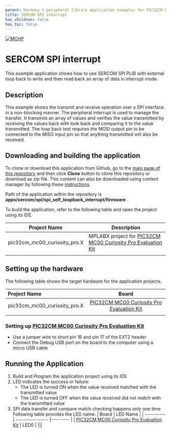 ```yaml
---
parent: Harmony 3 peripheral library application examples for PIC32CM MC00 family
title: SERCOM SPI interrupt 
has_children: false
has_toc: false
---
```


[![MCHP](https://www.microchip.com/ResourcePackages/Microchip/assets/dist/images/logo.png)](https://www.microchip.com)

# SERCOM SPI interrupt

This example application shows how to use SERCOM SPI PLIB with external loop back to write and then read back an array of data in interrupt mode.

## Description

This example shows the transmit and receive operation over a SPI interface in a non-blocking manner. The peripheral interrupt is used to manage the transfer. It transmits an array of values and verifies the value transmitted by receiving the values back with look back and comparing it to the value transmitted. The loop back test requires the MOSI output pin to be connected to the MISO input pin so that anything transmitted will also be received.

## Downloading and building the application

To clone or download this application from Github, go to the [main page of this repository](https://github.com/Microchip-MPLAB-Harmony/csp_apps_pic32cm_mc00) and then click **Clone** button to clone this repository or download as zip file.
This content can also be downloaded using content manager by following these [instructions](https://github.com/Microchip-MPLAB-Harmony/contentmanager/wiki).

Path of the application within the repository is **apps/sercom/spi/spi_self_loopback_interrupt/firmware** .

To build the application, refer to the following table and open the project using its IDE.

| Project Name      | Description                                    |
| ----------------- | ---------------------------------------------- |
| pic32cm_mc00_curiosity_pro.X | MPLABX project for [PIC32CM MC00 Curiosity Pro Evaluation Kit](https://www.microchip.com/developmenttools/ProductDetails/) |
|||

## Setting up the hardware

The following table shows the target hardware for the application projects.

| Project Name| Board|
|:---------|:---------:|
| pic32cm_mc00_curiosity_pro.X | [PIC32CM MC00 Curiosity Pro Evaluation Kit](https://www.microchip.com/developmenttools/ProductDetails/)
|||

### Setting up [PIC32CM MC00 Curiosity Pro Evaluation Kit](https://www.microchip.com/developmenttools/ProductDetails/)

- Use a jumper wire to short pin 16 and pin 17 of the EXT2 header
- Connect the Debug USB port on the board to the computer using a micro USB cable

## Running the Application

1. Build and Program the application project using its IDE
2. LED indicates the success or failure:
    - The LED is turned ON when the value received matched with the transmitted value
    - The LED is turned OFF when the value received did not match with the transmitted value
3. SPI data transfer and compare match checking happens only one time
Following table provides the LED name:
| Board      | LED Name |
| ---------- | ---------------- |--------- |
| [PIC32CM MC00 Curiosity Pro Evaluation Kit](https://www.microchip.com/developmenttools/ProductDetails/) | LED0 |
|||
